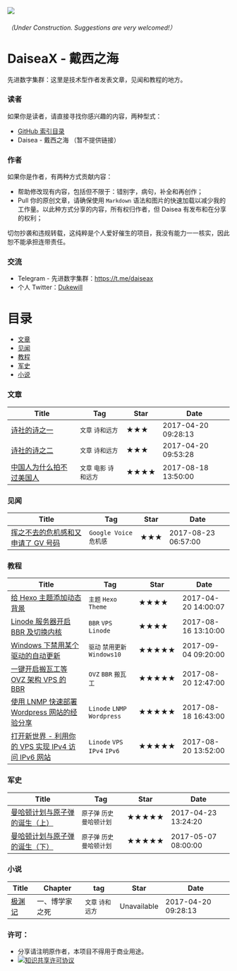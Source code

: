 ![](https://raw.githubusercontent.com/Dukewill/DaiseaX/master/Images/favicon-Green.ico) 
###### （Under Construction. Suggestions are very welcomed!）
# DaiseaX - 戴西之海
先进数字集群：这里是技术型作者发表文章，见闻和教程的地方。

### 读者
如果你是读者，请直接寻找你感兴趣的内容，两种型式：

- [GitHub 索引目录](#目录)
- Daisea - 戴西之海 （暂不提供链接）

### 作者
如果你是作者，有两种方式贡献内容：
- 帮助修改现有内容，包括但不限于：错别字，病句，补全和再创作；
- Pull 你的原创文章，请确保使用 `Markdown` 语法和图片的快速加载以减少我的工作量。以此种方式分享的内容，所有权归作者，但 Daisea 有发布和在分享的权利；

切勿抄袭和违规转载，这纯粹是个人爱好催生的项目，我没有能力一一核实，因此恕不能承担连带责任。

### 交流
- Telegram - 先进数字集群：https://t.me/daiseax
- 个人 Twitter：[Dukewill](https://twitter.com/lsdwbj "Dukewill")

# 目录

- [文章](#文章)
- [见闻](#见闻)
- [教程](#教程)
- [军史](#军史)
- [小说](#小说)

### 文章

| Title | Tag | Star | Date |
| ----- | ----- | ----- | ----- |
| [诗社的诗之一](https://github.com/Dukewill/DaiseaX/blob/master/Posts/2017/201704/poem.md "诗社的诗之一") | `文章` `诗和远方` | ★★★ | 2017-04-20 09:28:13 |
| [诗社的诗之二](https://github.com/Dukewill/DaiseaX/blob/master/Posts/2017/201704/poem2.md "诗社的诗之二") | `文章` `诗和远方` | ★★★ | 2017-04-20 09:53:28 |
| [中国人为什么拍不过美国人](https://github.com/Dukewill/DaiseaX/blob/master/Posts/2017/201708/%E4%B8%AD%E5%9B%BD%E4%BA%BA%E4%B8%BA%E4%BB%80%E4%B9%88%E6%8B%8D%E4%B8%8D%E8%BF%87%E7%BE%8E%E5%9B%BD%E4%BA%BA.md "中国人为什么拍不过美国人") | `文章` `电影` `诗和远方` | ★★★★ | 2017-08-18 13:50:00 |

### 见闻

| Title | Tag | Star | Date |
| ----- | ----- | ----- | ----- |
| [挥之不去的危机感和又申请了 GV 号码](https://github.com/Dukewill/DaiseaX/blob/master/Posts/2017/201708/%E6%8C%A5%E4%B9%8B%E4%B8%8D%E5%8E%BB%E7%9A%84%E5%8D%B1%E6%9C%BA%E6%84%9F%E5%92%8C%E5%8F%88%E7%94%B3%E8%AF%B7%E4%BA%86%20GV%20%E5%8F%B7%E7%A0%81.md "挥之不去的危机感和又申请了 GV 号码") | `Google Voice` `危机感` | ★★★ | 2017-08-23 06:57:00 |

### 教程

| Title | Tag | Star | Date |
| ----- | ----- | ----- | ----- |
| [给 Hexo 主题添加动态背景](https://github.com/Dukewill/DaiseaX/blob/master/Posts/2017/201704/dynamicbackground.md "给 Hexo 主题添加动态背景") | `主题` `Hexo` `Theme` | ★★★★ | 2017-04-20 14:00:07 |
| [Linode 服务器开启 BBR 及切换内核](https://github.com/Dukewill/DaiseaX/blob/master/Posts/2017/201708/Linode%20%E6%9C%8D%E5%8A%A1%E5%99%A8%E5%BC%80%E5%90%AF%20BBR%20%E5%8F%8A%E5%88%87%E6%8D%A2%E5%86%85%E6%A0%B8.md "Linode 服务器开启 BBR 及切换内核") | `BBR` `VPS` `Linode` | ★★★★ | 2017-08-16 13:10:00 |
| [Windows 下禁用某个驱动的自动更新](https://github.com/Dukewill/DaiseaX/blob/master/Posts/2017/201708/Linode%20%E6%9C%8D%E5%8A%A1%E5%99%A8%E5%BC%80%E5%90%AF%20BBR%20%E5%8F%8A%E5%88%87%E6%8D%A2%E5%86%85%E6%A0%B8.md "Linode 服务器开启 BBR 及切换内核") | `驱动` `禁用更新` `Windows10` | ★★★★★ | 2017-09-04 09:20:00 |
| [一键开启搬瓦工等 OVZ 架构 VPS 的 BBR](https://github.com/Dukewill/DaiseaX/blob/master/Posts/2017/201708/%E4%B8%80%E9%94%AE%E5%BC%80%E5%90%AF%E6%90%AC%E7%93%A6%E5%B7%A5%E7%AD%89%20OVZ%20%E6%9E%B6%E6%9E%84%20VPS%20%E7%9A%84%20BBR.md "一键开启搬瓦工等 OVZ 架构 VPS 的 BBR") | `OVZ` `BBR` `搬瓦工` | ★★★★★ | 2017-08-20 12:47:00 |
| [使用 LNMP 快速部署 Wordpress 网站的经验分享](https://github.com/Dukewill/DaiseaX/blob/master/Posts/2017/201708/%E4%B8%80%E9%94%AE%E5%BC%80%E5%90%AF%E6%90%AC%E7%93%A6%E5%B7%A5%E7%AD%89%20OVZ%20%E6%9E%B6%E6%9E%84%20VPS%20%E7%9A%84%20BBR.md "2017-08-18 16:43:00 ") | `Linode` `LNMP` `Wordpress` | ★★★★★ | 2017-08-18 16:43:00 |
| [打开新世界 - 利用你的 VPS 实现 IPv4 访问 IPv6 网站](https://github.com/Dukewill/DaiseaX/blob/master/Posts/2017/201708/%E4%B8%80%E9%94%AE%E5%BC%80%E5%90%AF%E6%90%AC%E7%93%A6%E5%B7%A5%E7%AD%89%20OVZ%20%E6%9E%B6%E6%9E%84%20VPS%20%E7%9A%84%20BBR.md "打开新世界 - 利用你的 VPS 实现 IPv4 访问 IPv6 网站") | `Linode` `VPS` `IPv4` `IPv6` | ★★★★★ | 2017-08-20 13:52:00 |

### 军史

| Title | Tag | Star | Date |
| ----- | ----- | ----- | ----- |
| [曼哈顿计划与原子弹的诞生（上）](https://github.com/Dukewill/DaiseaX/blob/master/Posts/2017/201705/nuclearweapon1.md "曼哈顿计划与原子弹的诞生（上）") | `原子弹` `历史` `曼哈顿计划` | ★★★★★ | 2017-04-23 13:24:20 |
| [曼哈顿计划与原子弹的诞生（下）](https://github.com/Dukewill/DaiseaX/blob/master/Posts/2017/201705/nuclearweapon2.md "曼哈顿计划与原子弹的诞生（下）") | `原子弹` `历史` `曼哈顿计划` | ★★★★★ | 2017-05-07 08:00:00 |

### 小说

| Title | Chapter | tag | Star | Date |
| ----- | ----- | ----- | ----- | ----- |
| [极渊记](https://notyetready "诗社的诗之一") | 一、博学家之死 | `文章` `诗和远方` | Unavailable | 2017-04-20 09:28:13 |

### 许可：
- 分享请注明原作者，本项目不得用于商业用途。
- <a rel="license" href="http://creativecommons.org/licenses/by-nc-nd/4.0/"><img alt="知识共享许可协议" style="border-width:0" src="https://i.creativecommons.org/l/by-nc-nd/4.0/80x15.png" /></a>
